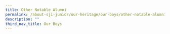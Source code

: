 ```yaml
---
title: Other Notable Alumni
permalink: /about-sji-junior/our-heritage/our-boys/other-notable-alumni/
description: ""
third_nav_title: Our Boys
---
```

